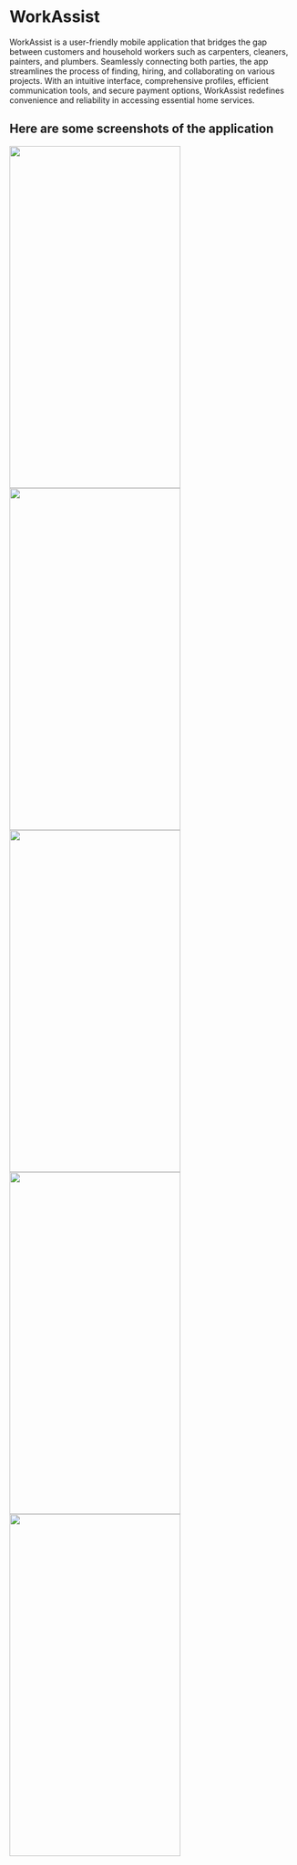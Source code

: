 # WorkAssist

<p> WorkAssist is a user-friendly mobile application that bridges the gap between customers and household workers such as carpenters, cleaners, painters, and plumbers. Seamlessly connecting both parties, the app streamlines the process of finding, hiring, and collaborating on various projects. With an intuitive interface, comprehensive profiles, efficient communication tools, and secure payment options, WorkAssist redefines convenience and reliability in accessing essential home services. </p>

## Here are some screenshots of the application
<img src="https://github.com/Gopal-379/WorkAssist/assets/83073228/41255326-0e5e-4d22-b1f1-75a194964780" width="300" height="600">

<img src="https://github.com/Gopal-379/WorkAssist/assets/83073228/ee2ec32f-c940-4a10-89f8-fe215cf38d30" width="300" height="600">

<img src="https://github.com/Gopal-379/WorkAssist/assets/83073228/7e80f2f7-5b9e-40b9-a412-a8506514c4db" width="300" height="600">

<img src="https://github.com/Gopal-379/WorkAssist/assets/83073228/a83b905e-9a34-402c-a089-8e804e2d56fb" width="300" height="600">

<img src="https://github.com/Gopal-379/WorkAssist/assets/83073228/57359f87-a993-486d-821a-4320db8a7885" width="300" height="600">
